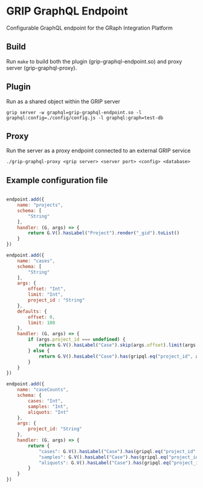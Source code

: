 
# GRIP GraphQL Endpoint
Configurable GraphQL endpoint for the GRaph Integration Platform


## Build

Run `make` to build both the plugin (grip-graphql-endpoint.so) and proxy server (grip-graphql-proxy).


## Plugin
Run as a shared object within the GRIP server
```
grip server -w graphql=grip-graphql-endpoint.so -l graphql:config=./config/config.js -l graphql:graph=test-db
```

## Proxy
Run the server as a proxy endpoint connected to an external GRIP service
```
./grip-graphql-proxy <grip server> <server port> <config> <database>
```

## Example configuration file

```javascript

endpoint.add({
    name: "projects",
    schema: [
        "String"
    ],
    handler: (G, args) => {
        return G.V().hasLabel("Project").render("_gid").toList()
    }
})

endpoint.add({
    name: "cases",
    schema: [
        "String"
    ],
    args: {
        offset: "Int",
        limit: "Int",
        project_id : "String"
    }, 
    defaults: {
        offset: 0,
        limit: 100
    },
    handler: (G, args) => {
        if (args.project_id === undefined) {
            return G.V().hasLabel("Case").skip(args.offset).limit(args.limit).render("_gid").toList()
        } else {
            return G.V().hasLabel("Case").has(gripql.eq("project_id", args.project_id)).skip(args.offset).limit(args.limit).render("_gid").toList()
        }
    }
})

endpoint.add({
    name: "caseCounts",
    schema: {
        cases: "Int",
        samples: "Int",
        aliquots: "Int"
    },
    args: {
        project_id: "String"
    },
    handler: (G, args) => {
        return {
            "cases": G.V().hasLabel("Case").has(gripql.eq("project_id", args.project_id)).count().toList()[0],
            "samples": G.V().hasLabel("Case").has(gripql.eq("project_id", args.project_id)).out("samples").count().toList()[0],
            "aliquots": G.V().hasLabel("Case").has(gripql.eq("project_id", args.project_id)).out("samples").out("aliquots").count().toList()[0],
        }
    }
})
```